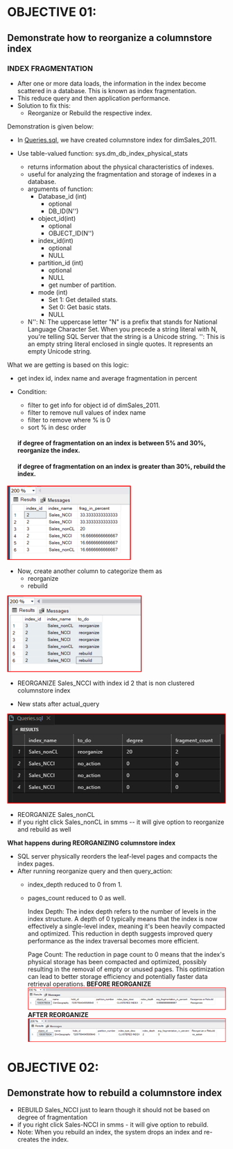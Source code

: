 # OBJECTIVE 01:

  ## **Demonstrate how to reorganize a columnstore index**

  ### INDEX FRAGMENTATION

  -  After one or more data loads, the information in the index become scattered in a database. This is known as index fragmentation.
  - This reduce query and then application performance.
  - Solution to fix this: 
    - Reorganize or Rebuild the respective index.
  
  Demonstration is given below:

  - In [Queries.sql](DB01_Developing_a_SQL_Databases\SQL_04_Creating_Columnstore_Indexes\Queries.sql), we have created columnstore index for dimSales_2011.

  - Use table-valued function: sys.dm_db_index_physical_stats
    - returns information about the physical characteristics of indexes.
    - useful for analyzing the fragmentation and storage of indexes in a database.
    - arguments of function:
      - Database_id (int)
        - optional
        - DB_ID(N'')
      - object_id(int)
        - optional
        - OBJECT_ID(N'')
      - index_id(int)
        - optional
        - NULL
      - partition_id (int)
        - optional
        - NULL
        - get number of partition.
      - mode (int)
        - Set 1: Get detailed stats.
        - Set 0: Get basic stats.
        - NULL
    - N'': N: The uppercase letter "N" is a prefix that stands for National Language Character Set. When you precede a string literal with N, you're telling SQL Server that the string is a Unicode string. '': This is an empty string literal enclosed in single quotes. It represents an empty Unicode string.

  What we are getting is based on this logic:
  - get index id, index name and average fragmentation in percent
  - Condition:
    - filter to get info for object id of dimSales_2011.
    - filter to remove null values of index name
    - filter to remove where % is 0
    - sort % in desc order

    #### **if degree of fragmentation on an index is between 5% and 30%, reorganize the index.**

    #### **if degree of fragmentation on an index is greater than 30%, rebuild the index.**

![Index Fragmentation Stats for dimSales_2011](image.png)

  - Now, create another column to categorize them as 
    - reorganize
    - rebuild

![Index fragmentation: choose reorganize or rebuild](image-1.png)

  - REORGANIZE Sales_NCCI with index id 2 that is non clustered columnstore index
   
 - New stats after actual_query

![Fragmentation stats](image-2.png)

  - REORGANIZE Sales_nonCL
  - if you right click Sales_nonCL in smms -- it will give option to reorganize and rebuild as well

  **What happens during REORGANIZING columnstore index**

  - SQL server physically reorders the leaf-level pages and compacts the index pages.
  - After running reorganize query and then query_action:
    - index_depth reduced to 0 from 1.
    - pages_count reduced to 0 as well.

      Index Depth: The index depth refers to the number of levels in the index structure. A depth of 0 typically means that the index is now effectively a single-level index, meaning it's been heavily compacted and optimized. This reduction in depth suggests improved query performance as the index traversal becomes more efficient.

      Page Count: The reduction in page count to 0 means that the index's physical storage has been compacted and optimized, possibly resulting in the removal of empty or unused pages. This optimization can lead to better storage efficiency and potentially faster data retrieval operations.
**BEFORE REORGANIZE**
![Before Reorganize](image-3.png)
**AFTER REORGANIZE**
![After Reorganize](image-4.png)

# OBJECTIVE 02:

  ## **Demonstrate how to rebuild a columnstore index**


  - REBUILD Sales_NCCI just to learn though it should not be based on degree of fragmentation
  - if you right click Sales-NCCI in smms - it will give option to rebuild.
  - Note: When you rebuild an index, the system drops an index and re-creates the index.


